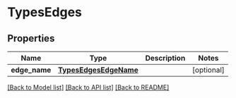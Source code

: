 # TypesEdges

## Properties
Name | Type | Description | Notes
------------ | ------------- | ------------- | -------------
**edge_name** | [**TypesEdgesEdgeName**](TypesEdgesEdgeName.md) |  | [optional] 

[[Back to Model list]](../README.md#documentation-for-models) [[Back to API list]](../README.md#documentation-for-api-endpoints) [[Back to README]](../README.md)

